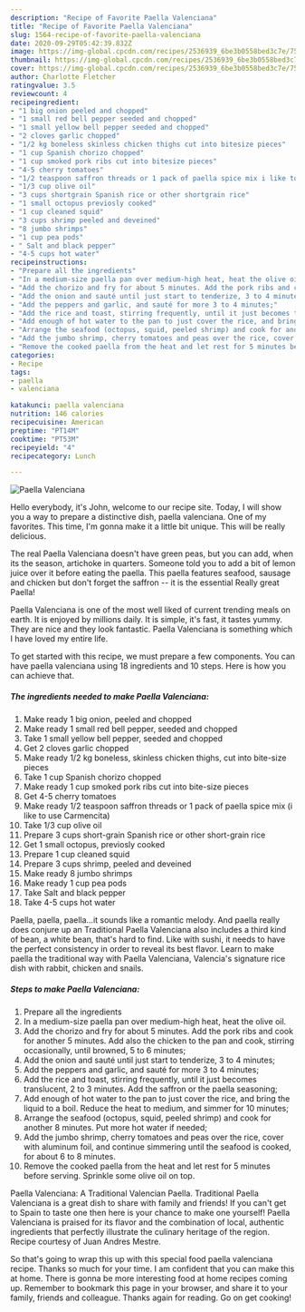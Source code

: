 ```yaml
---
description: "Recipe of Favorite Paella Valenciana"
title: "Recipe of Favorite Paella Valenciana"
slug: 1564-recipe-of-favorite-paella-valenciana
date: 2020-09-29T05:42:39.832Z
image: https://img-global.cpcdn.com/recipes/2536939_6be3b0558bed3c7e/751x532cq70/paella-valenciana-recipe-main-photo.jpg
thumbnail: https://img-global.cpcdn.com/recipes/2536939_6be3b0558bed3c7e/751x532cq70/paella-valenciana-recipe-main-photo.jpg
cover: https://img-global.cpcdn.com/recipes/2536939_6be3b0558bed3c7e/751x532cq70/paella-valenciana-recipe-main-photo.jpg
author: Charlotte Fletcher
ratingvalue: 3.5
reviewcount: 4
recipeingredient:
- "1 big onion peeled and chopped"
- "1 small red bell pepper seeded and chopped"
- "1 small yellow bell pepper seeded and chopped"
- "2 cloves garlic chopped"
- "1/2 kg boneless skinless chicken thighs cut into bitesize pieces"
- "1 cup Spanish chorizo chopped"
- "1 cup smoked pork ribs cut into bitesize pieces"
- "4-5 cherry tomatoes"
- "1/2 teaspoon saffron threads or 1 pack of paella spice mix i like to use Carmencita"
- "1/3 cup olive oil"
- "3 cups shortgrain Spanish rice or other shortgrain rice"
- "1 small octopus previosly cooked"
- "1 cup cleaned squid"
- "3 cups shrimp peeled and deveined"
- "8 jumbo shrimps"
- "1 cup pea pods"
- " Salt and black pepper"
- "4-5 cups hot water"
recipeinstructions:
- "Prepare all the ingredients"
- "In a medium-size paella pan over medium-high heat, heat the olive oil."
- "Add the chorizo and fry for about 5 minutes. Add the pork ribs and cook for another 5 minutes. Add also the chicken to the pan and cook, stirring occasionally, until browned, 5 to 6 minutes;"
- "Add the onion and sauté until just start to tenderize, 3 to 4 minutes;"
- "Add the peppers and garlic, and sauté for more 3 to 4 minutes;"
- "Add the rice and toast, stirring frequently, until it just becomes translucent, 2 to 3 minutes. Add the saffron or the paella seasoning;"
- "Add enough of hot water to the pan to just cover the rice, and bring the liquid to a boil. Reduce the heat to medium, and simmer for 10 minutes;"
- "Arrange the seafood (octopus, squid, peeled shrimp) and cook for another 8 minutes. Put more hot water if needed;"
- "Add the jumbo shrimp, cherry tomatoes and peas over the rice, cover with aluminum foil, and continue simmering until the seafood is cooked, for about 6 to 8 minutes."
- "Remove the cooked paella from the heat and let rest for 5 minutes before serving. Sprinkle some olive oil on top."
categories:
- Recipe
tags:
- paella
- valenciana

katakunci: paella valenciana 
nutrition: 146 calories
recipecuisine: American
preptime: "PT14M"
cooktime: "PT53M"
recipeyield: "4"
recipecategory: Lunch

---
```



![Paella Valenciana](https://img-global.cpcdn.com/recipes/2536939_6be3b0558bed3c7e/751x532cq70/paella-valenciana-recipe-main-photo.jpg)

Hello everybody, it's John, welcome to our recipe site. Today, I will show you a way to prepare a distinctive dish, paella valenciana. One of my favorites. This time, I'm gonna make it a little bit unique. This will be really delicious.

The real Paella Valenciana doesn&#39;t have green peas, but you can add, when its the season, artichoke in quarters. Someone told you to add a bit of lemon juice over it before eating the paella. This paella features seafood, sausage and chicken but don&#39;t forget the saffron -- it is the essential Really great Paella!

Paella Valenciana is one of the most well liked of current trending meals on earth. It is enjoyed by millions daily. It is simple, it's fast, it tastes yummy. They are nice and they look fantastic. Paella Valenciana is something which I have loved my entire life.


To get started with this recipe, we must prepare a few components. You can have paella valenciana using 18 ingredients and 10 steps. Here is how you can achieve that.

<!--inarticleads1-->

##### The ingredients needed to make Paella Valenciana:

1. Make ready 1 big onion, peeled and chopped
1. Make ready 1 small red bell pepper, seeded and chopped
1. Take 1 small yellow bell pepper, seeded and chopped
1. Get 2 cloves garlic chopped
1. Make ready 1/2 kg boneless, skinless chicken thighs, cut into bite-size pieces
1. Take 1 cup Spanish chorizo chopped
1. Make ready 1 cup smoked pork ribs cut into bite-size pieces
1. Get 4-5 cherry tomatoes
1. Make ready 1/2 teaspoon saffron threads or 1 pack of paella spice mix (i like to use Carmencita)
1. Take 1/3 cup olive oil
1. Prepare 3 cups short-grain Spanish rice or other short-grain rice
1. Get 1 small octopus, previosly cooked
1. Prepare 1 cup cleaned squid
1. Prepare 3 cups shrimp, peeled and deveined
1. Make ready 8 jumbo shrimps
1. Make ready 1 cup pea pods
1. Take  Salt and black pepper
1. Take 4-5 cups hot water


Paella, paella, paella…it sounds like a romantic melody. And paella really does conjure up an Traditional Paella Valenciana also includes a third kind of bean, a white bean, that&#39;s hard to find. Like with sushi, it needs to have the perfect consistency in order to reveal its best flavor. Learn to make paella the traditional way with Paella Valenciana, Valencia&#39;s signature rice dish with rabbit, chicken and snails. 

<!--inarticleads2-->

##### Steps to make Paella Valenciana:

1. Prepare all the ingredients
1. In a medium-size paella pan over medium-high heat, heat the olive oil.
1. Add the chorizo and fry for about 5 minutes. Add the pork ribs and cook for another 5 minutes. Add also the chicken to the pan and cook, stirring occasionally, until browned, 5 to 6 minutes;
1. Add the onion and sauté until just start to tenderize, 3 to 4 minutes;
1. Add the peppers and garlic, and sauté for more 3 to 4 minutes;
1. Add the rice and toast, stirring frequently, until it just becomes translucent, 2 to 3 minutes. Add the saffron or the paella seasoning;
1. Add enough of hot water to the pan to just cover the rice, and bring the liquid to a boil. Reduce the heat to medium, and simmer for 10 minutes;
1. Arrange the seafood (octopus, squid, peeled shrimp) and cook for another 8 minutes. Put more hot water if needed;
1. Add the jumbo shrimp, cherry tomatoes and peas over the rice, cover with aluminum foil, and continue simmering until the seafood is cooked, for about 6 to 8 minutes.
1. Remove the cooked paella from the heat and let rest for 5 minutes before serving. Sprinkle some olive oil on top.


Paella Valenciana: A Traditional Valencian Paella. Traditional Paella Valenciana is a great dish to share with family and friends! If you can&#39;t get to Spain to taste one then here is your chance to make one yourself! Paella Valenciana is praised for its flavor and the combination of local, authentic ingredients that perfectly illustrate the culinary heritage of the region. Recipe courtesy of Juan Andres Mestre. 

So that's going to wrap this up with this special food paella valenciana recipe. Thanks so much for your time. I am confident that you can make this at home. There is gonna be more interesting food at home recipes coming up. Remember to bookmark this page in your browser, and share it to your family, friends and colleague. Thanks again for reading. Go on get cooking!
